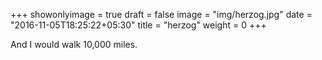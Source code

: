 +++
showonlyimage = true
draft = false
image = "img/herzog.jpg"
date = "2016-11-05T18:25:22+05:30"
title = "herzog"
weight = 0
+++

And I would walk 10,000 miles.

